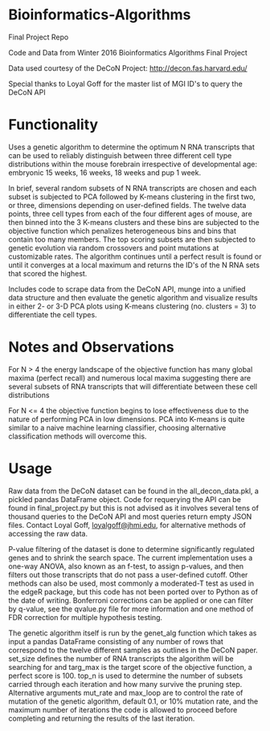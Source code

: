 # Bioinformatics-Algorithms
Final Project Repo

Code and Data from Winter 2016 Bioinformatics Algorithms Final Project

Data used courtesy of the DeCoN Project: http://decon.fas.harvard.edu/

Special thanks to Loyal Goff for the master list of MGI ID's to query the DeCoN API


# Functionality

Uses a genetic algorithm to determine the optimum N RNA transcripts that can be used to reliably distinguish between three different cell type distributions within the mouse forebrain irrespective of developmental age: embryonic 15 weeks, 16 weeks, 18 weeks and pup 1 week.

In brief, several random subsets of N RNA transcripts are chosen and each subset is subjected to PCA followed by K-means clustering in the first two, or three, dimensions depending on user-defined fields.  The twelve data points, three cell types from each of the four different ages of mouse, are then binned into the 3 K-means clusters and these bins are subjected to the objective function which penalizes heterogeneous bins and bins that contain too many members.  The top scoring subsets are then subjected to genetic evolution via random crossovers and point mutations at customizable rates. The algorithm continues until a perfect result is found or until it converges at a local maximum and returns the ID's of the N RNA sets that scored the highest.

Includes code to scrape data from the DeCoN API, munge into a unified data structure and then evaluate the genetic algorithm and visualize results in either 2- or 3-D PCA plots using K-means clustering (no. clusters = 3) to differentiate the cell types.


# Notes and Observations

For N > 4 the energy landscape of the objective function has many global maxima (perfect recall) and numerous local maxima suggesting there are several subsets of RNA transcripts that will differentiate between these cell distributions

For N <= 4 the objective function begins to lose effectiveness due to the nature of performing PCA in low dimensions.  PCA into K-means is quite similar to a naive machine learning classifier, choosing alternative classification methods will overcome this.


# Usage

Raw data from the DeCoN dataset can be found in the all_decon_data.pkl, a pickled pandas DataFrame object.  Code for requerying the API can be found in final_project.py but this is not advised as it involves several tens of thousand queries to the DeCoN API and most queries return empty JSON files.  Contact Loyal Goff, loyalgoff@jhmi.edu, for alternative methods of accessing the raw data.

P-value filtering of the dataset is done to determine significantly regulated genes and to shrink the search space.  The current implementation uses a one-way ANOVA, also known as an f-test, to assign p-values, and then filters out those transcripts that do not pass a user-defined cutoff.  Other methods can also be used, most commonly a moderated-T test as used in the edgeR package, but this code has not been ported over to Python as of the date of writing.  Bonferroni corrections can be applied or one can filter by q-value, see the qvalue.py file for more information and one method of FDR correction for multiple hypothesis testing.

The genetic algorithm itself is run by the genet_alg function which takes as input a pandas DataFrame consisting of any number of rows that correspond to the twelve different samples as outlines in the DeCoN paper.  set_size defines the number of RNA transcripts the algorithm will be searching for and targ_max is the target score of the objective function, a perfect score is 100.  top_n is used to determine the number of subsets carried through each iteration and how many survive the pruning step.  Alternative arguments mut_rate and max_loop are to control the rate of mutation of the genetic algorithm, default 0.1, or 10% mutation rate, and the maximum number of iterations the code is allowed to proceed before completing and returning the results of the last iteration.
